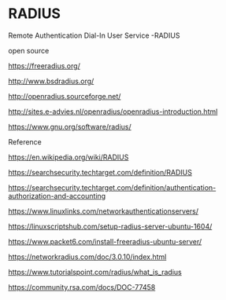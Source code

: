 # RADIUS

Remote Authentication Dial-In User Service -RADIUS

open source

https://freeradius.org/

http://www.bsdradius.org/

http://openradius.sourceforge.net/

http://sites.e-advies.nl/openradius/openradius-introduction.html

https://www.gnu.org/software/radius/



Reference

https://en.wikipedia.org/wiki/RADIUS

https://searchsecurity.techtarget.com/definition/RADIUS

https://searchsecurity.techtarget.com/definition/authentication-authorization-and-accounting

https://www.linuxlinks.com/networkauthenticationservers/

https://linuxscriptshub.com/setup-radius-server-ubuntu-1604/

https://www.packet6.com/install-freeradius-ubuntu-server/

https://networkradius.com/doc/3.0.10/index.html

https://www.tutorialspoint.com/radius/what_is_radius

https://community.rsa.com/docs/DOC-77458

